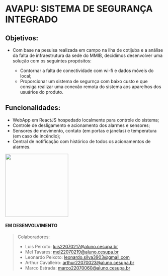 # AVAPU: SISTEMA DE SEGURANÇA INTEGRADO

## Objetivos:
  - Com base na pesuisa realizada em campo na ilha de cotijuba e a análise da falta de infraestrutura da sede do MMIB, decidimos desenvolver uma solução com os seguintes propósitos:
  
    - Contornar a falta de conectividade com wi-fi e dados móveis do local;
    - Proporcionar um sistema de segurnça com baixo custo e que consiga realizar uma conexão remota do sistema aos aparelhos dos usuários do produto.
    
## Funcionalidades:
  - WebApp em ReactJS hospedado localmente para controle do sistema;
  - Controle de desligamento e acionamento dos alarmes e sensores;
  - Sensores de movimento, contato (em portas e janelas) e temperatura (em caso de incêndio);
  - Central de notificação com histórico de todos os acionamentos de alarmes.

<img width="200" src="https://cdn.discordapp.com/attachments/1077653983381946421/1099025779037319249/D6735F0B-9F8A-4F53-AE09-A880FBEE67AD.jpg"/>

#### EM DESENVOLVIMENTO


> Colaboradores:
> - Luis Peixoto: luis22070217@aluno.cesupa.br
> - Mel Tavares: mel22070219@aluno.cesupa.br
> - Leonardo Peixoto: leonardo.silva3903@gmail.com
> - Arthur Cavalleiro: arthur22070023@aluno.cesupa.br
> - Marco Estrada: marco22070060@aluno.cesupa.br
